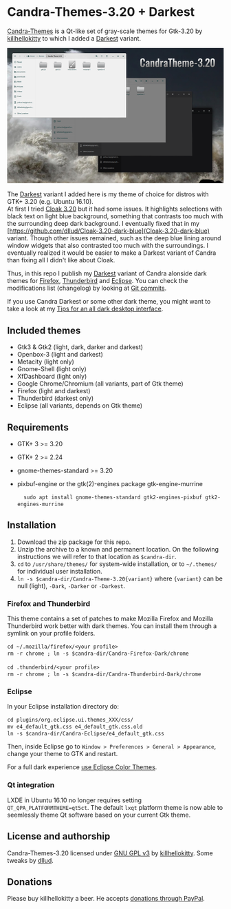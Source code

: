 # Candra-Themes-3.20 + Darkest
[Candra-Themes](http://killhellokitty.deviantart.com/art/Candra-Themes-3-20-2-05102016-607878370) is a Qt-like set of gray-scale themes for Gtk-3.20 by [killhellokitty](http://killhellokitty.deviantart.com/) to which I added a [Darkest](https://github.com/dllud/Candra-Themes-3.20/tree/master/Candra-Theme-3.20-Darkest) variant.

[![Candra-Themes screenshot](https://github.com/dllud/Candra-Themes-3.20/raw/master/screenshots/candra-themes-small.png)](https://github.com/dllud/Candra-Themes-3.20/raw/master/screenshots/candra-themes.png)

The [Darkest](https://github.com/dllud/Candra-Themes-3.20/tree/master/Candra-Theme-3.20-Darkest) variant I added here is my theme of choice for distros with GTK+ 3.20 (e.g. Ubuntu 16.10).  
At first I tried [Cloak 3.20](http://killhellokitty.deviantart.com/art/Cloak-3-20-6-05052016-603341133) but it had some issues. It highlights selections with black text on light blue background, something that contrasts too much with the surrounding deep dark background. I eventually fixed that in my  [https://github.com/dllud/Cloak-3.20-dark-blue](Cloak-3.20-dark-blue) variant. Though other issues remained, such as the deep blue lining around window widgets that also contrasted too much with the surroundings. I eventually realized it would be easier to make a Darkest variant of Candra than fixing all I didn't like about Cloak.

Thus, in this repo I publish my [Darkest](https://github.com/dllud/Candra-Themes-3.20/tree/master/Candra-Theme-3.20-Darkest) variant of Candra alonside dark themes for [Firefox](https://github.com/dllud/Candra-Themes-3.20/tree/master/Candra-Firefox-Dark), [Thunderbird](https://github.com/dllud/Candra-Themes-3.20/tree/master/Candra-Thunderbird-Dark) and [Eclipse](https://github.com/dllud/Candra-Themes-3.20/tree/master/Candra-Eclipse). You can check the modifications list (changelog) by looking at [Git commits](https://github.com/dllud/Candra-Themes-3.20/commits/master).

If you use Candra Darkest or some other dark theme, you might want to take a look at my [Tips for an all dark desktop interface](https://gist.github.com/dllud/e2751ab00ce0e40cc4997b89008fc08a).

## Included themes
- Gtk3 & Gtk2 (light, dark, darker and darkest)
- Openbox-3 (light and darkest)
- Metacity (light only)
- Gnome-Shell (light only)
- XfDashboard (light only)
- Google Chrome/Chromium (all variants, part of Gtk theme)
- Firefox (light and darkest)
- Thunderbird (darkest only)
- Eclipse (all variants, depends on Gtk theme)


## Requirements
- GTK+ 3 >= 3.20
- GTK+ 2 >= 2.24
- gnome-themes-standard >= 3.20
- pixbuf-engine or the gtk(2)-engines package gtk-engine-murrine

		sudo apt install gnome-themes-standard gtk2-engines-pixbuf gtk2-engines-murrine

## Installation
1. Download the zip package for this repo.
2. Unzip the archive to a known and permanent location. On the following instructions we will refer to that location as `$candra-dir`.
3. `cd` to `/usr/share/themes/` for system-wide installation, or to `~/.themes/` for individual user installation.
4. `ln -s $candra-dir/Candra-Theme-3.20{variant}` where `{variant}` can be null (light), `-Dark`, `-Darker` or `-Darkest`.

### Firefox and Thunderbird
This theme contains a set of patches to make Mozilla Firefox and Mozilla Thunderbird work better with dark themes. You can install them through a symlink on your profile folders.

	cd ~/.mozilla/firefox/<your profile>
	rm -r chrome ; ln -s $candra-dir/Candra-Firefox-Dark/chrome
	
	cd .thunderbird/<your profile>
	rm -r chrome ; ln -s $candra-dir/Candra-Thunderbird-Dark/chrome

### Eclipse
In your Eclipse installation directory do:

	cd plugins/org.eclipse.ui.themes_XXX/css/
	mv e4_default_gtk.css e4_default_gtk.css.old
	ln -s $candra-dir/Candra-Eclipse/e4_default_gtk.css

Then, inside Eclipse go to `Window > Preferences > General > Appearance`, change your theme to GTK and restart.

For a full dark experience [use Eclipse Color Themes](https://gist.github.com/dllud/e2751ab00ce0e40cc4997b89008fc08a#eclipse-ide).

### Qt integration
LXDE in Ubuntu 16.10 no longer requires setting `QT_QPA_PLATFORMTHEME=qt5ct`. The default `lxqt` platform theme is now able to seemlessly theme Qt software based on your current Gtk theme.

## License and authorship
Candra-Themes-3.20 licensed under [GNU GPL v3](/LICENSE) by [killhellokitty](http://killhellokitty.deviantart.com/). Some tweaks by [dllud](https://github.com/dllud).

## Donations
Please buy killhellokitty a beer. He accepts [donations through PayPal](https://www.paypal.com/cgi-bin/webscr?cmd=_donations&business=VQBDVXRFDHPPS&lc=US&item_name=killhellokitty&item_number=SiouXsie&currency_code=USD&bn=PP%2dDonationsBF%3abtn_donate_LG%2egif%3aNonHosted).
